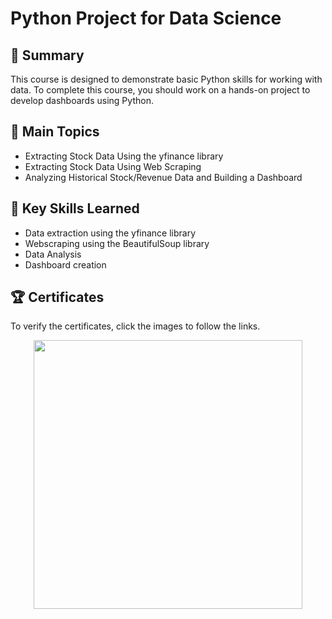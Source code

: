 # Python Project for Data Science

## 📄 Summary 
This course is designed to demonstrate basic Python skills for working with data. To complete this course, you should work on a hands-on project to develop dashboards using Python.

## 📑 Main Topics 
- Extracting Stock Data Using the yfinance library
- Extracting Stock Data Using Web Scraping
- Analyzing Historical Stock/Revenue Data and Building a Dashboard

## 🔑 Key Skills Learned 
- Data extraction using the yfinance library
- Webscraping using the BeautifulSoup library
- Data Analysis
- Dashboard creation

## 🏆 Certificates 
To verify the certificates, click the images to follow the links.

<p align="middle">
  <a href="https://coursera.org/share/8c5bdbcab9150070781af0bcf964c35a"><img src="https://user-images.githubusercontent.com/84391594/152701285-15511a62-1e0f-48ce-800f-3d1b6e2407e1.png" height="430"></a>
</p>
